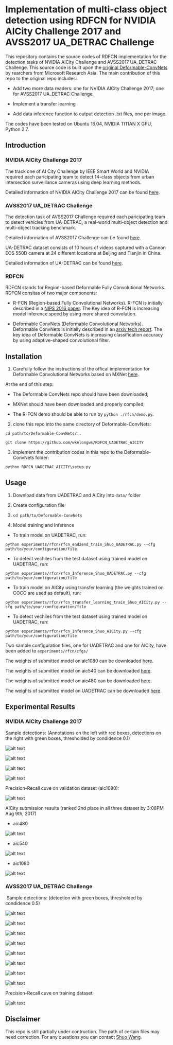 # Implementation of multi-class object detection using RDFCN for NVIDIA AICity Challenge 2017 and AVSS2017 UA_DETRAC Challenge

This repository contains the source codes of RDFCN implementation for the detection tasks of NVIDIA AICity Challenge and AVSS2017 UA_DETRAC Challenge. This source code is built upon the [original Deformable-ConvNets](https://github.com/msracver/Deformable-ConvNets) by rearchers from Microsoft Research Asia. The main contribution of this repo to the original repo includes:

* Add two more data readers: one for NVIDIA AICity Challenge 2017; one for AVSS2017 UA_DETRAC Challenge.

* Implement a transfer learning

* Add data inference function to output detection .txt files, one per image.

The codes have been tested on Ubuntu 16.04, NVIDIA TITIAN X GPU, Python 2.7. 

[//]: # (Image References)

[stevens_cr_winchester_sample1]: ./images/AICITY/stevens_cr_winchester_sample1.jpeg "stevens_cr_winchester_sample1"
[stevens_cr_winchester_sample2]: ./images/AICITY/stevens_cr_winchester_sample2.jpeg "stevens_cr_winchester_sample2"
[walsh_santomas_sample1]: ./images/AICITY/walsh_santomas_sample1.jpeg "walsh_santomas_sample1"
[walsh_santomas_sample2]: ./images/AICITY/walsh_santomas_sample2.jpeg "walsh_santomas_sample2"
[480]: ./images/AICITY/480.png "480"
[540]: ./images/AICITY/540.png "540"
[1080]: ./images/AICITY/1080.png "1080"
[mAP_AICity]: ./images/AICITY/mAP_AICity.png "mAP_AICity"

[sample1]: ./images/UADETRAC/sample1.jpg "sample1"
[sample2]: ./images/UADETRAC/sample2.jpg "sample2"
[sample3]: ./images/UADETRAC/sample3.jpg "sample3"
[sample4]: ./images/UADETRAC/sample4.jpg "sample4"
[sample5]: ./images/UADETRAC/sample5.jpg "sample5"
[sample6]: ./images/UADETRAC/sample6.jpg "sample6"
[sample7]: ./images/UADETRAC/sample7.jpg "sample7"
[sample8]: ./images/UADETRAC/sample8.jpg "sample8"
[sample9]: ./images/UADETRAC/sample9.jpg "sample9"
[sample10]: ./images/UADETRAC/sample10.jpg "sample10"
[sample11]: ./images/UADETRAC/sample11.jpg "sample11"
[sample12]: ./images/UADETRAC/sample12.jpg "sample12"
[sample13]: ./images/UADETRAC/sample13.jpg "sample13"
[Precision_Recall_curve]: ./images/UADETRAC/Precision_Recall_curve.png "Precision_Recall_curve"

## Introduction

### NVIDIA AICity Challenge 2017

The track one of AI City Challenge by IEEE Smart World and NVIDIA required each paricipating team to detect 14-class objects from urban intersection surveillance cameras using deep learning methods.

Detailed information of NVIDIA AICity Challenge 2017 can be found [here](http://smart-city-conference.com/AICityChallenge/).

### AVSS2017 UA_DETRAC Challenge

The detection task of AVSS2017 Challenge required each paricipating team to detect vehicles from UA-DETRAC, a real-world multi-object detection and multi-object tracking benchmark.

Detailed information of AVSS2017 Challenge can be found [here](https://iwt4s.wordpress.com/challenge/).

UA-DETRAC dataset consists of 10 hours of videos captured with a Cannon EOS 550D camera at 24 different locations at Beijing and Tianjin in China. 

Detailed information of UA-DETRAC can be found [here](http://detrac-db.rit.albany.edu/).

### RDFCN

RDFCN stands for Region-based Deformable Fully Convolutional Networks. RDFCN consitas of two major components:

* R-FCN (Region-based Fully Convolutional Networks). R-FCN is initially described in a [NIPS 2016 paper](https://arxiv.org/abs/1605.06409). The Key idea of R-FCN is increasing model inference speed by using more shared convolution.

* Deformable ConvNets (Deformable Convolutional Networks). Deformable ConvNets is initially described in an [arxiv tech report](https://arxiv.org/abs/1703.06211). The key idea of Deformable ConvNets is increasing classification accuracy by using adaptive-shaped convolutional filter.

## Installation

1. Carefully follow the instructions of the offical implementation for Deformable Convolutional Networks based on MXNet [here](https://github.com/msracver/Deformable-ConvNets). 

At the end of this step: 

* The Deformable ConvNets repo should have been downloaded;

* MXNet should have been downloaded and properly compiled;

* The R-FCN demo should be able to run by `python ./rfcn/demo.py`.

2. clone this repo into the same directory of Deformable-ConvNets:

`cd path/to/Deformable-ConvNets/..`

`git clone https://github.com/wkelongws/RDFCN_UADETRAC_AICITY`

3. implement the contribution codes in this repo to the Deformable-ConvNets folder:

`python RDFCN_UADETRAC_AICITY\setup.py`

## Usage

1. Download data from UADETRAC and AICity into `data/` folder

2. Create configuration file

3. `cd path/to/Deformable-ConvNets`

4. Model training and Inference

* To train model on UADETRAC, run:

`python experiments/rfcn/rfcn_end2end_train_Shuo_UADETRAC.py --cfg path/to/your/configuration/file`

* To detect vechiles from the test dataset using trained model on UADETRAC, run:

`python experiments/rfcn/rfcn_Inference_Shuo_UADETRAC.py --cfg path/to/your/configuration/file`

* To train model on AICity using transfer learning (the weights trained on COCO are used as default), run:

`python experiments/rfcn/rfcn_transfer_learning_train_Shuo_AICity.py --cfg path/to/your/configuration/file`

* To detect vechiles from the test dataset using trained model on UADETRAC, run:

`python experiments/rfcn/rfcn_Inference_Shuo_AICity.py --cfg path/to/your/configuration/file`

Two sample configuration files, one for UADETRAC and one for AICity, have been added to `experiments/rfcn/cfgs/`

The weights of submitted model on aic1080 can be downloaded [here](https://1drv.ms/u/s!AmGvrNE6VIsKjUevX-7tNAhS_5AF).

The weights of submitted model on aic540 can be downloaded [here](https://1drv.ms/u/s!AmGvrNE6VIsKjUmeEitETomFbCXQ).

The weights of submitted model on aic480 can be downloaded [here](https://1drv.ms/u/s!AmGvrNE6VIsKjUiF1J2qP4TeNsRc).

The weights of submitted model on UADETRAC can be downloaded [here](https://1drv.ms/u/s!AmGvrNE6VIsKjVK3j5kV6BfDghAU).

## Experimental Results

### NVIDIA AICity Challenge 2017

Sample detections: (Annotations on the left with red boxes, detections on the right with green boxes, thresholded by condidence 0.1)

![alt text][stevens_cr_winchester_sample1]

![alt text][stevens_cr_winchester_sample2]

![alt text][walsh_santomas_sample1]

![alt text][walsh_santomas_sample2]

Precision-Recall cuve on validation dataset (aic1080):

![alt text][mAP_AICity]

AICity submission results (ranked 2nd place in all three dataset by 3:08PM Aug 9th, 2017)

* aic480

![alt text][480]

* aic540

![alt text][540]

* aic1080

![alt text][1080]

### AVSS2017 UA_DETRAC Challenge
​​
Sample detections: (detection with green boxes, thresholded by condidence 0.5)

![alt text][sample5]

![alt text][sample6]

![alt text][sample7]

![alt text][sample9]

![alt text][sample10]

![alt text][sample11]

![alt text][sample12]

![alt text][sample13]

Precision-Recall cuve on training dataset:

![alt text][Precision_Recall_curve]

## Disclaimer

This repo is still partially under contruction. The path of certain files may need correction. For any questions you can contact [Shuo Wang](https://github.com/wkelongws).

